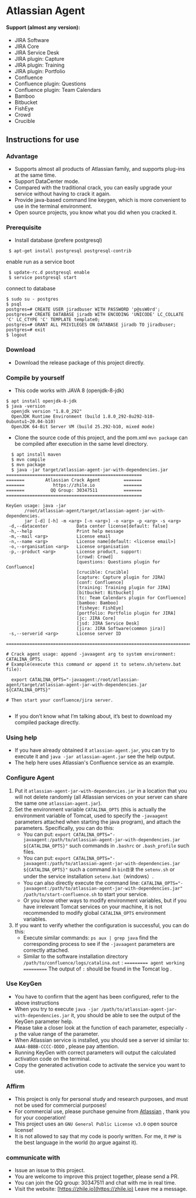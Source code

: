 # Atlassian Agent

#### Support (almost any version):
* JIRA Software
* JIRA Core
* JIRA Service Desk
* JIRA plugin: Capture
* JIRA plugin: Training
* JIRA plugin: Portfolio
* Confluence
* Confluence plugin: Questions
* Confluence plugin: Team Calendars
* Bamboo
* Bitbucket
* FishEye
* Crowd
* Crucible

## Instructions for use

### Advantage
* Supports almost all products of Atlassian family, and supports plug-ins at the same time.
* Support DataCenter mode.
* Compared with the traditional crack, you can easily upgrade your service without having to crack it again.
* Provide java-based command line keygen, which is more convenient to use in the terminal environment.
* Open source projects, you know what you did when you cracked it.

### Prerequisite
 *  Install database (prefere postgresql)
```
 $ apt-get install postgresql postgresql-contrib
```
enable run as a service boot
``` 
 $ update-rc.d postgresql enable 
 $ service postgresql start
```
connect to database
```
$ sudo su - postgres
$ psql
postgres=# CREATE USER jiradbuser WITH PASSWORD 'p@ssW0rd';
postgres=# CREATE DATABASE jiradb WITH ENCODING 'UNICODE' LC_COLLATE 'C' LC_CTYPE 'C' TEMPLATE template0;
postgres=# GRANT ALL PRIVILEGES ON DATABASE jiradb TO jiradbuser;
postgres=# exit
$ logout
```

### Download
* Download the release package of this project directly.

### Compile by yourself
* This code works with JAVA 8 (openjdk-8-jdk)

```
$ apt install openjdk-8-jdk
$ java -version
  openjdk version "1.8.0_292"
  OpenJDK Runtime Environment (build 1.8.0_292-8u292-b10-0ubuntu1~20.04-b10)
  OpenJDK 64-Bit Server VM (build 25.292-b10, mixed mode)
```

* Clone the source code of this project, and the pom.xml `mvn package` can be compiled after execution in the same level directory.

```
  $ apt install maven
  $ mvn compile
  $ mvn package
  $ java -jar target/atlassian-agent-jar-with-dependencies.jar
====================================================
=======        Atlassian Crack Agent         =======
=======           https://zhile.io           =======
=======          QQ Group: 30347511          =======
====================================================

KeyGen usage: java -jar
       /root/atlassian-agent/target/atlassian-agent-jar-with-dependencies.
       jar [-d] [-h] -m <arg> [-n <arg>] -o <arg> -p <arg> -s <arg>
 -d,--datacenter           Data center license[default: false]
 -h,--help                 Print help message
 -m,--mail <arg>           License email
 -n,--name <arg>           License name[default: <license email>]
 -o,--organisation <arg>   License organisation
 -p,--product <arg>        License product, support:
                           [crowd: Crowd]
                           [questions: Questions plugin for Confluence]
                           [crucible: Crucible]
                           [capture: Capture plugin for JIRA]
                           [conf: Confluence]
                           [training: Training plugin for JIRA]
                           [bitbucket: Bitbucket]
                           [tc: Team Calendars plugin for Confluence]
                           [bamboo: Bamboo]
                           [fisheye: FishEye]
                           [portfolio: Portfolio plugin for JIRA]
                           [jc: JIRA Core]
                           [jsd: JIRA Service Desk]
                           [jira: JIRA Software(common jira)]
 -s,--serverid <arg>       License server ID

================================================================================

# Crack agent usage: append -javaagent arg to system environment: CATALINA_OPTS.
# Example(execute this command or append it to setenv.sh/setenv.bat file): 

  export CATALINA_OPTS="-javaagent:/root/atlassian-agent/target/atlassian-agent-jar-with-dependencies.jar ${CATALINA_OPTS}"

# Then start your confluence/jira server.


```
* If you don’t know what I’m talking about, it’s best to download my compiled package directly.

### Using help
* If you have already obtained it `atlassian-agent.jar`, you can try to execute it and `java -jar atlassian-agent.jar` see the help output.
* The help here uses Atlassian's Confluence service as an example.

### Configure Agent
1. Put it `atlassian-agent-jar-with-dependencies.jar` in a location that you will not delete randomly (all Atlassian services on your server can share the same one `atlassian-agent.jar`).
2. Set the environment variable `CATALINA_OPTS` (this is actually the environment variable of Tomcat, used to specify the `-javaagent` parameters attached when starting the java program), and attach the parameters. Specifically, you can do this:
   * You can put: `export CATALINA_OPTS="-javaagent:/path/to/atlassian-agent-jar-with-dependencies.jar ${CATALINA_OPTS}"` such commands in `.bashrc` or `.bash_profile` such files.
   * You can put: `export CATALINA_OPTS="-javaagent:/path/to/atlassian-agent-jar-with-dependencies.jar ${CATALINA_OPTS}"` such a command in `bin目录` the `setenv.sh` or under the service installation `setenv.bat`（windows）.
   * You can also directly execute the command line: `CATALINA_OPTS="-javaagent:/path/to/atlassian-agent-jar-with-dependencies.jar" /path/to/start-confluence.sh` to start your service.
   * Or you know other ways to modify environment variables, but if you have irrelevant Tomcat services on your machine, it is not recommended to modify global `CATALINA_OPTS` environment variables.
3. If you want to verify whether the configuration is successful, you can do this:
   * Execute similar commands: `ps aux | grep java` find the corresponding process to see if the `-javaagent` parameters are correctly attached.
   * Similar to the software installation directory `/path/to/confluence/logs/catalina.out` : `========= agent working =========` The output of `:` should be found in the Tomcat log .
 
### Use KeyGen
* You have to confirm that the agent has been configured, refer to the above instructions
* When you try to execute `java -jar /path/to/atlassian-agent-jar-with-dependencies.jar` it, you should be able to see the output of the KeyGen parameter help.
* Please take a closer look at the function of each parameter, especially `-p` the value range of the parameter.
* When Atlassian service is installed, you should see a server id similar to: `AAAA-BBBB-CCCC-DDDD` , please pay attention.
* Running KeyGen with correct parameters will output the calculated activation code on the terminal.
* Copy the generated activation code to activate the service you want to use.

### Affirm
* This project is only for personal study and research purposes, and must not be used for commercial purposes!
* For commercial use, please purchase genuine from [Atlassian](https://www.atlassian.com) , thank you for your cooperation!
* This project uses an `GNU General Public License v3.0` open source license!
* It is not allowed to say that my code is poorly written. For me, it `PHP` is the best language in the world (to argue against it).


### communicate with
* Issue an issue to this project.
* You are welcome to improve this project together, please send a PR.
* You can join the QQ group: 30347511 and chat with me in real time.
* Visit the website: [https://zhile.io](https://zhile.io) Leave me a message.
